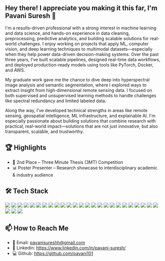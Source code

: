 ## Hey there! I appreciate you making it this far, I'm Pavani Suresh 👋

I'm a results-driven professional with a strong interest in machine learning and data science, and hands-on experience in data cleaning, preprocessing, predictive analytics, and building scalable solutions for real-world challenges. I enjoy working on projects that apply ML, computer vision, and deep learning techniques to multimodal datasets—especially when they help power data-driven decision-making systems. Over the past three years, I've built scalable pipelines, designed real-time data workflows, and deployed production-ready models using tools like PyTorch, Docker, and AWS.

My graduate work gave me the chance to dive deep into hyperspectral image analysis and semantic segmentation, where I explored ways to extract insight from high-dimensional remote sensing data. I focused on both supervised and unsupervised learning methods to handle challenges like spectral redundancy and limited labeled data.

Along the way, I’ve developed technical strengths in areas like remote sensing, geospatial intelligence, ML infrastructure, and explainable AI. I'm especially passionate about building solutions that combine research with practical, real-world impact—solutions that are not just innovative, but also transparent, scalable, and trustworthy.


## 🏆 Highlights

- 🥈 2nd Place – Three Minute Thesis (3MT) Competition  
- 📊 Poster Presenter – Research showcase to interdisciplinary academic & industry audience  


## 🛠 Tech Stack

 
<p align="left">
  <img src="https://img.shields.io/badge/Python-3776AB?style=for-the-badge&logo=python&logoColor=white"/>
  <img src="https://img.shields.io/badge/Java-ED8B00?style=for-the-badge&logo=java&logoColor=white"/>
  <img src="https://img.shields.io/badge/C/C++-00599C?style=for-the-badge&logo=c%2B%2B&logoColor=white"/>
  <img src="https://img.shields.io/badge/SQL-4479A1?style=for-the-badge&logo=mysql&logoColor=white"/>
  <img src="https://img.shields.io/badge/JavaScript-F7DF1E?style=for-the-badge&logo=javascript&logoColor=black"/>
  <img src="https://img.shields.io/badge/Julia-9558B2?style=for-the-badge&logo=julia&logoColor=white"/>
  <img src="https://img.shields.io/badge/PyTorch-EE4C2C?style=for-the-badge&logo=pytorch&logoColor=white"/>
  <img src="https://img.shields.io/badge/TensorFlow-FF6F00?style=for-the-badge&logo=tensorflow&logoColor=white"/>
  <img src="https://img.shields.io/badge/Keras-D00000?style=for-the-badge&logo=keras&logoColor=white"/>
  <img src="https://img.shields.io/badge/scikit--learn-F7931E?style=for-the-badge&logo=scikit-learn&logoColor=white"/>
  <img src="https://img.shields.io/badge/Computer Vision-2C2C2C?style=for-the-badge"/>
  <img src="https://img.shields.io/badge/MCP-2C2C2C?style=for-the-badge"/>
  <img src="https://img.shields.io/badge/Feature Engineering-2C2C2C?style=for-the-badge"/>
  <img src="https://img.shields.io/badge/pandas-150458?style=for-the-badge&logo=pandas&logoColor=white"/>
  <img src="https://img.shields.io/badge/NumPy-013243?style=for-the-badge&logo=numpy&logoColor=white"/>
  <img src="https://img.shields.io/badge/matplotlib-11557C?style=for-the-badge&logo=matplotlib&logoColor=white"/>
  <img src="https://img.shields.io/badge/seaborn-2C2C2C?style=for-the-badge"/>
  <img src="https://img.shields.io/badge/Power BI-F2C811?style=for-the-badge&logo=powerbi&logoColor=black"/>
  <img src="https://img.shields.io/badge/Tableau-E97627?style=for-the-badge&logo=tableau&logoColor=white"/>
  <img src="https://img.shields.io/badge/AWS-232F3E?style=for-the-badge&logo=amazon-aws&logoColor=white"/>
  <img src="https://img.shields.io/badge/Docker-2496ED?style=for-the-badge&logo=docker&logoColor=white"/>
  <img src="https://img.shields.io/badge/GitHub-181717?style=for-the-badge&logo=github&logoColor=white"/>
  <img src="https://img.shields.io/badge/CI/CD-0A0A0A?style=for-the-badge"/>
  <img src="https://img.shields.io/badge/Terraform-623CE4?style=for-the-badge&logo=terraform&logoColor=white"/>
  <img src="https://img.shields.io/badge/MongoDB-47A248?style=for-the-badge&logo=mongodb&logoColor=white"/>
  <img src="https://img.shields.io/badge/GeoTIFF-006400?style=for-the-badge"/>
  <img src="https://img.shields.io/badge/Raster Maps-228B22?style=for-the-badge"/>
  <img src="https://img.shields.io/badge/Polygonal Feature Extraction-2E8B57?style=for-the-badge"/>
</p>



## 📫 How to Reach Me

- 📧 Email: [pavanisureshh@gmail.com](mailto:pavanisureshh@gmail.com)  
- 🔗 Linkedin: https://www.linkedin.com/in/pavani-suresh/  
- 💻 Github: https://github.com/pavani101 



